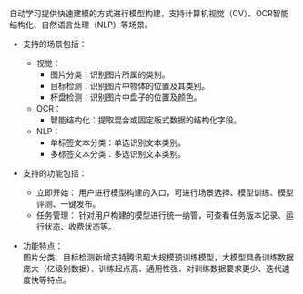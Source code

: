 自动学习提供快速建模的方式进行模型构建，支持计算机视觉（CV）、OCR智能结构化、自然语言处理（NLP）等场景。  

- 支持的场景包括：
  - 视觉：
    -  图片分类：识别图片所属的类别。
    -  目标检测：识别图片中物体的位置及其类别。
    -  杯盘检测：识别图片中盘子的位置及颜色。
  - OCR：
    -  智能结构化：提取混合或固定版式数据的结构化字段。
  - NLP：
    - 单标签文本分类：单选识别文本类别。
    - 多标签文本分类：多选识别文本类别。

- 支持的功能包括：
  - 立即开始： 用户进行模型构建的入口，可进行场景选择、模型训练、模型评测、一键发布。
  - 任务管理： 针对用户构建的模型进行统一纳管，可查看任务版本记录、运行状态、收费状态等。

- 功能特点：  
  图片分类、目标检测新增支持腾讯超大规模预训练模型，大模型具备训练数据庞大（亿级别数据）、训练起点高、通用性强、对训练数据要求更少、迭代速度快等特点。






